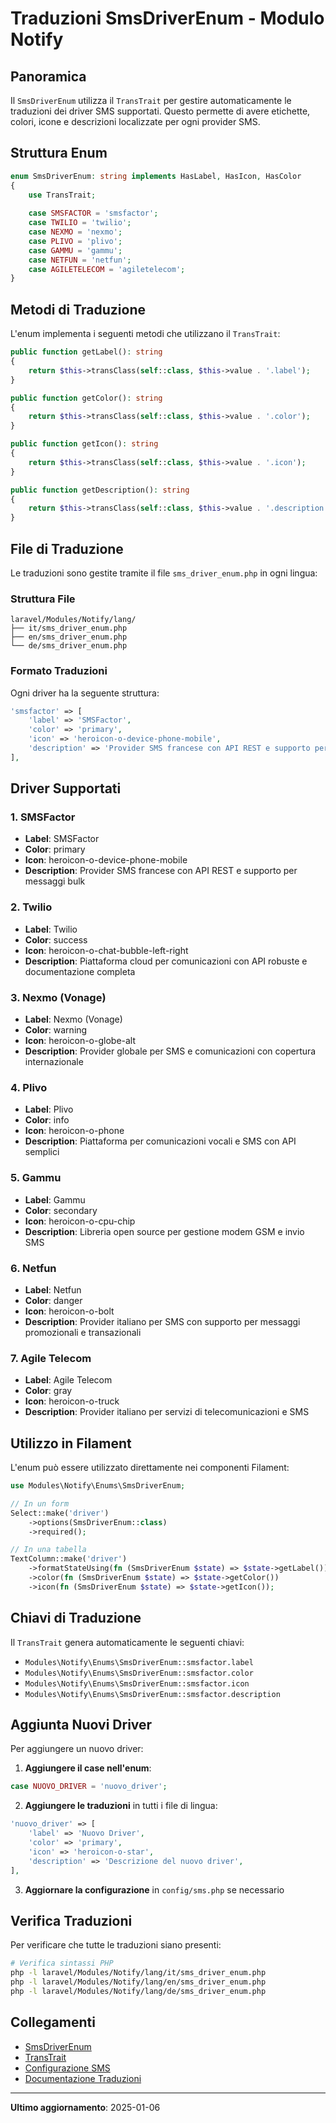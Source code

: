# Traduzioni SmsDriverEnum - Modulo Notify

## Panoramica

Il `SmsDriverEnum` utilizza il `TransTrait` per gestire automaticamente le traduzioni dei driver SMS supportati. Questo permette di avere etichette, colori, icone e descrizioni localizzate per ogni provider SMS.

## Struttura Enum

```php
enum SmsDriverEnum: string implements HasLabel, HasIcon, HasColor
{
    use TransTrait;
    
    case SMSFACTOR = 'smsfactor';
    case TWILIO = 'twilio';
    case NEXMO = 'nexmo';
    case PLIVO = 'plivo';
    case GAMMU = 'gammu';
    case NETFUN = 'netfun';
    case AGILETELECOM = 'agiletelecom';
}
```

## Metodi di Traduzione

L'enum implementa i seguenti metodi che utilizzano il `TransTrait`:

```php
public function getLabel(): string
{
    return $this->transClass(self::class, $this->value . '.label');
}

public function getColor(): string
{
    return $this->transClass(self::class, $this->value . '.color');
}

public function getIcon(): string
{
    return $this->transClass(self::class, $this->value . '.icon');
}

public function getDescription(): string
{
    return $this->transClass(self::class, $this->value . '.description');
}
```

## File di Traduzione

Le traduzioni sono gestite tramite il file `sms_driver_enum.php` in ogni lingua:

### Struttura File
```
laravel/Modules/Notify/lang/
├── it/sms_driver_enum.php
├── en/sms_driver_enum.php
└── de/sms_driver_enum.php
```

### Formato Traduzioni

Ogni driver ha la seguente struttura:

```php
'smsfactor' => [
    'label' => 'SMSFactor',
    'color' => 'primary',
    'icon' => 'heroicon-o-device-phone-mobile',
    'description' => 'Provider SMS francese con API REST e supporto per messaggi bulk',
],
```

## Driver Supportati

### 1. SMSFactor
- **Label**: SMSFactor
- **Color**: primary
- **Icon**: heroicon-o-device-phone-mobile
- **Description**: Provider SMS francese con API REST e supporto per messaggi bulk

### 2. Twilio
- **Label**: Twilio
- **Color**: success
- **Icon**: heroicon-o-chat-bubble-left-right
- **Description**: Piattaforma cloud per comunicazioni con API robuste e documentazione completa

### 3. Nexmo (Vonage)
- **Label**: Nexmo (Vonage)
- **Color**: warning
- **Icon**: heroicon-o-globe-alt
- **Description**: Provider globale per SMS e comunicazioni con copertura internazionale

### 4. Plivo
- **Label**: Plivo
- **Color**: info
- **Icon**: heroicon-o-phone
- **Description**: Piattaforma per comunicazioni vocali e SMS con API semplici

### 5. Gammu
- **Label**: Gammu
- **Color**: secondary
- **Icon**: heroicon-o-cpu-chip
- **Description**: Libreria open source per gestione modem GSM e invio SMS

### 6. Netfun
- **Label**: Netfun
- **Color**: danger
- **Icon**: heroicon-o-bolt
- **Description**: Provider italiano per SMS con supporto per messaggi promozionali e transazionali

### 7. Agile Telecom
- **Label**: Agile Telecom
- **Color**: gray
- **Icon**: heroicon-o-truck
- **Description**: Provider italiano per servizi di telecomunicazioni e SMS

## Utilizzo in Filament

L'enum può essere utilizzato direttamente nei componenti Filament:

```php
use Modules\Notify\Enums\SmsDriverEnum;

// In un form
Select::make('driver')
    ->options(SmsDriverEnum::class)
    ->required();

// In una tabella
TextColumn::make('driver')
    ->formatStateUsing(fn (SmsDriverEnum $state) => $state->getLabel())
    ->color(fn (SmsDriverEnum $state) => $state->getColor())
    ->icon(fn (SmsDriverEnum $state) => $state->getIcon());
```

## Chiavi di Traduzione

Il `TransTrait` genera automaticamente le seguenti chiavi:

- `Modules\Notify\Enums\SmsDriverEnum::smsfactor.label`
- `Modules\Notify\Enums\SmsDriverEnum::smsfactor.color`
- `Modules\Notify\Enums\SmsDriverEnum::smsfactor.icon`
- `Modules\Notify\Enums\SmsDriverEnum::smsfactor.description`

## Aggiunta Nuovi Driver

Per aggiungere un nuovo driver:

1. **Aggiungere il case nell'enum**:
```php
case NUOVO_DRIVER = 'nuovo_driver';
```

2. **Aggiungere le traduzioni** in tutti i file di lingua:
```php
'nuovo_driver' => [
    'label' => 'Nuovo Driver',
    'color' => 'primary',
    'icon' => 'heroicon-o-star',
    'description' => 'Descrizione del nuovo driver',
],
```

3. **Aggiornare la configurazione** in `config/sms.php` se necessario

## Verifica Traduzioni

Per verificare che tutte le traduzioni siano presenti:

```bash
# Verifica sintassi PHP
php -l laravel/Modules/Notify/lang/it/sms_driver_enum.php
php -l laravel/Modules/Notify/lang/en/sms_driver_enum.php
php -l laravel/Modules/Notify/lang/de/sms_driver_enum.php
```

## Collegamenti

- [SmsDriverEnum](../app/Enums/SmsDriverEnum.php)
- [TransTrait](../../Xot/app/Traits/TransTrait.php)
- [Configurazione SMS](../config/sms.php)
- [Documentazione Traduzioni](../../Lang/docs/)

---

**Ultimo aggiornamento**: 2025-01-06 